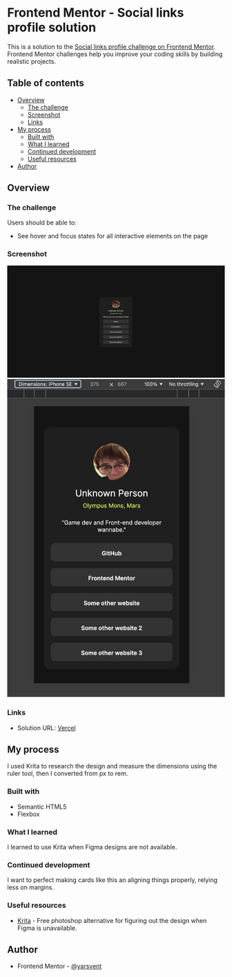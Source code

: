 # Frontend Mentor - Social links profile solution

This is a solution to the [Social links profile challenge on Frontend Mentor](https://www.frontendmentor.io/challenges/social-links-profile-UG32l9m6dQ). Frontend Mentor challenges help you improve your coding skills by building realistic projects.

## Table of contents

- [Overview](#overview)
  - [The challenge](#the-challenge)
  - [Screenshot](#screenshot)
  - [Links](#links)
- [My process](#my-process)
  - [Built with](#built-with)
  - [What I learned](#what-i-learned)
  - [Continued development](#continued-development)
  - [Useful resources](#useful-resources)
- [Author](#author)

## Overview

### The challenge

Users should be able to:

- See hover and focus states for all interactive elements on the page

### Screenshot

![Desktop](screenshots/desktop.png)
![Mobile](screenshots/mobile.png)

### Links

- Solution URL: [Vercel](https://project-social-links-rose.vercel.app/)

## My process
I used Krita to research the design and measure the dimensions using the ruler tool, then I converted from px to rem.

### Built with

- Semantic HTML5
- Flexbox

### What I learned

I learned to use Krita when Figma designs are not available.

### Continued development

I want to perfect making cards like this an aligning things properly, relying less on margins.

### Useful resources

- [Krita](https://krita.org/en/) - Free photoshop alternative for figuring out the design when Figma is unavailable.

## Author

- Frontend Mentor - [@yarsvent](https://www.frontendmentor.io/profile/yarsvent)
